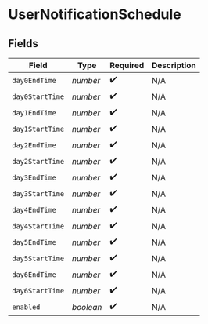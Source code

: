 # UserNotificationSchedule


## Fields

| Field              | Type               | Required           | Description        |
| ------------------ | ------------------ | ------------------ | ------------------ |
| `day0EndTime`      | *number*           | :heavy_check_mark: | N/A                |
| `day0StartTime`    | *number*           | :heavy_check_mark: | N/A                |
| `day1EndTime`      | *number*           | :heavy_check_mark: | N/A                |
| `day1StartTime`    | *number*           | :heavy_check_mark: | N/A                |
| `day2EndTime`      | *number*           | :heavy_check_mark: | N/A                |
| `day2StartTime`    | *number*           | :heavy_check_mark: | N/A                |
| `day3EndTime`      | *number*           | :heavy_check_mark: | N/A                |
| `day3StartTime`    | *number*           | :heavy_check_mark: | N/A                |
| `day4EndTime`      | *number*           | :heavy_check_mark: | N/A                |
| `day4StartTime`    | *number*           | :heavy_check_mark: | N/A                |
| `day5EndTime`      | *number*           | :heavy_check_mark: | N/A                |
| `day5StartTime`    | *number*           | :heavy_check_mark: | N/A                |
| `day6EndTime`      | *number*           | :heavy_check_mark: | N/A                |
| `day6StartTime`    | *number*           | :heavy_check_mark: | N/A                |
| `enabled`          | *boolean*          | :heavy_check_mark: | N/A                |